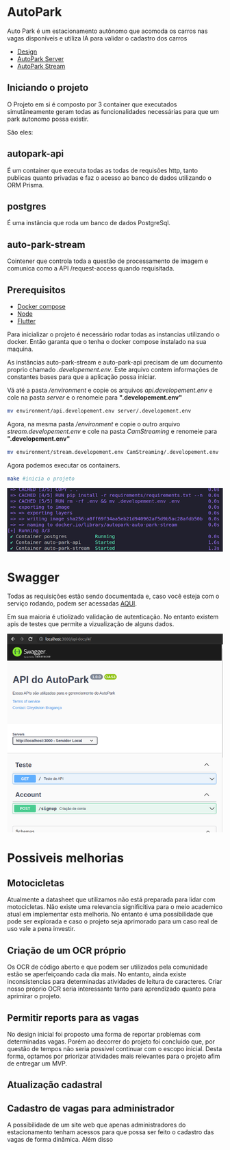 # AutoPark
Auto Park é um estacionamento autônomo que acomoda os carros nas vagas disponíveis e utiliza IA para validar o cadastro dos carros

* [Design](https://www.figma.com/file/bK3G5ll5rnHdS2LEwv4ed3/AutoPark?node-id=0%3A1&t=yP3H130RSt0GWJXg-1)
* [AutoPark Server](./server/README.md)
* [AutoPark Stream](./CamStreaming/README.md)

## Iniciando o projeto

O Projeto em si é composto por 3 container que executados simutâneamente geram todas as funcionalidades necessárias para que um park autonomo possa existir.

São eles:

## **autopark-api**

É um container que executa todas as todas de requisões http, tanto publicas quanto privadas e faz o acesso ao banco de dados utilizando o ORM Prisma.

## **postgres**

É uma instância que roda um banco de dados PostgreSql.

## **auto-park-stream**

Cointener que controla toda a questão de processamento de imagem e comunica como a API /request-access quando requisitada.

## Prerequisitos

- <a href="https://docs.docker.com/engine/install/">Docker compose</a>
- <a href="https://nodejs.org/en/download">Node</a>
- <a href="https://docs.flutter.dev/get-started/install">Flutter</a>



Para inicializar o projeto é necessário rodar todas as instancias utilizando o docker. Então garanta que o tenha o docker compose instalado na sua maquina.

As instâncias auto-park-stream e auto-park-api precisam de um documento proprio chamado _.developement.env_. Este arquivo contem informações de constantes bases para que a aplicação possa iniciar.

Vá até a pasta _/environment_ e copie os arquivos _api.developement.env_ e cole na pasta _server_ e o renomeie para **".developement.env"**

```bash
mv environment/api.developement.env server/.developement.env
```

Agora, na mesma pasta _/environment_ e copie o outro arquivo _stream.developement.env_ e cole na pasta _CamStreaming_ e renomeie para **".developement.env"**

```bash
mv environment/stream.developement.env CamStreaming/.developement.env
```

Agora podemos executar os containers.

```bash
make #inicia o projeto
```
<img src="./assets/docker-terminal.png">

# Swagger

Todas as requisições estão sendo documentada e, caso você esteja com o serviço rodando, podem ser acessadas <a href="http://localhost:3000/api-docs/#/"> AQUI</a>.

Em sua maioria é utiolizado validação de autenticação. No entanto existem apis de testes que permite a vizualização de alguns dados.

<img src="./assets/swagger.png" title="Print da tela do swagger">

# Possiveis melhorias

## Motocicletas

Atualmente a datasheet que utilizamos não está preparada para lidar com motocicletas. Não existe uma relevancia significitiva para o meio academico atual em implementar esta melhoria. No entanto é uma possibilidade que pode ser explorada e caso o projeto seja aprimorado para um caso real de uso vale a pena investir.

## Criação de um OCR próprio

Os OCR de código aberto e que podem ser utilizados pela comunidade estão se aperfeiçoando cada dia mais. No entanto, ainda existe inconsistencias para determinadas atividades de leitura de caracteres.
Criar nosso próprio OCR seria interessante tanto para aprendizado quanto para aprimirar o projeto.

## Permitir reports para as vagas

No design inicial foi proposto uma forma de reportar problemas com determinadas vagas. Porém ao decorrer do projeto foi concluido que, por questão de tempos não seria possivel continuar com o escopo inicial. Desta forma, optamos por priorizar atividades mais relevantes para o projeto afim de entregar um MVP.

## Atualização cadastral
## Cadastro de vagas para administrador

A possibilidade de um site web que apenas administradores do estacionamento tenham acessos para que possa ser feito o cadastro das vagas de forma dinâmica. Além disso 

